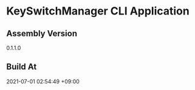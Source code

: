 KeySwitchManager CLI Application
==============================

## Assembly Version

0.1.1.0

## Build At

2021-07-01 02:54:49 +09:00
